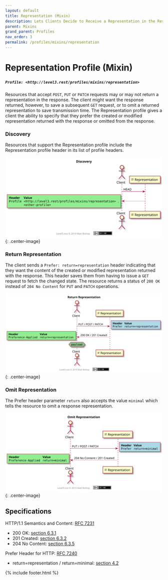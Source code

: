 ```yaml
---
layout: default
title: Representation (Mixin)
description: Lets Clients Decide to Receive a Representation in the Response
parent: Mixins
grand_parent: Profiles
nav_order: 3
permalink: /profiles/mixins/representation
---
```

# Representation Profile (Mixin)

##### `Profile: <http://level3.rest/profiles/mixins/representation>`

Resources that accept `POST`, `PUT` or `PATCH` requests may or may not return a representation in the response. The client might want the response returned, however, to save a subsequent `GET` request, or to omit a returned representation to save transmission time. The Representation profile gives a client the ability to specify that they prefer the created or modified representation returned with the response or omitted from the response.

### Discovery

Resources that support the Representation profile include the Representation profile header in its list of profile headers.

![](representation/discovery.svg){: .center-image}

### Return Representation

The client sends a `Prefer: return=representation` header indicating that they want the content of the created or modified representation returned with the response. This header saves them from having to issue a `GET` request to fetch the changed state. The resource returns a status of `200 OK` instead of `204 No Content` for `PUT` and `PATCH` operations.

![](representation/return.svg){: .center-image}

### Omit Representation

The Prefer header parameter `return` also accepts the value `minimal`  which tells the resource to omit a response representation.

![](representation/minimal.svg){: .center-image}

## Specifications

HTTP/1.1 Semantics and Content: [RFC 7231](https://tools.ietf.org/html/rfc7231)

- 200 OK: [section 6.3.1](https://tools.ietf.org/html/rfc7231#section-6.3.1)
- 201 Created: [section 6.3.2](https://tools.ietf.org/html/rfc7231#section-6.3.2)
- 204 No Content: [section 6.3.5](https://tools.ietf.org/html/rfc7231#section-6.3.5)

Prefer Header for HTTP: [RFC 7240](https://tools.ietf.org/html/rfc7240)

- return=representation / return=minimal: [section 4.2](https://tools.ietf.org/html/rfc7240#section-4.2)

{% include footer.html %}